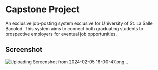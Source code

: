 # Capstone Project
An exclusive job-posting system exclusive for University of St. La Salle Bacolod. This system aims to connect both graduating students to prospective employers for eventual job opportunities.

## Screenshot
![Uploading Screenshot from 2024-02-05 16-00-47.png…]()

